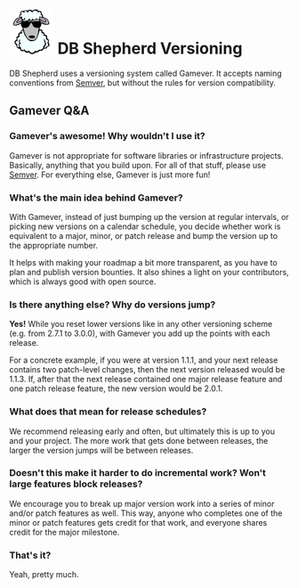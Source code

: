 # ![DB Shepherd](/images/dbshepherd.png) DB Shepherd Versioning

DB Shepherd uses a versioning system called Gamever. It accepts naming
conventions from [Semver](https://semver.org), but without the rules for
version compatibility.

## Gamever Q&A
### Gamever's awesome! Why wouldn't I use it?
Gamever is not appropriate for software libraries or infrastructure projects.
Basically, anything that you build upon. For all of that stuff, please use
[Semver](https://semver.org). For everything else, Gamever is just more fun!

### What's the main idea behind Gamever?
With Gamever, instead of just bumping up the version at regular intervals, or
picking new versions on a calendar schedule, you decide whether work is
equivalent to a major, minor, or patch release and bump the version up to the
appropriate number.

It helps with making your roadmap a bit more transparent, as you have to plan
and publish version bounties. It also shines a light on your contributors,
which is always good with open source.

### Is there anything else? Why do versions jump?
**Yes!** While you reset lower versions like in any other versioning scheme
(e.g. from 2.7.1 to 3.0.0), with Gamever you add up the points with each
release.

For a concrete example, if you were at version 1.1.1, and your next release
contains two patch-level changes, then the next version released would be
1.1.3. If, after that the next release contained one major release feature and
one patch release feature, the new version would be 2.0.1.

### What does that mean for release schedules?
We recommend releasing early and often, but ultimately this is up to you and
your project. The more work that gets done between releases, the larger the
version jumps will be between releases.

### Doesn't this make it harder to do incremental work? Won't large features block releases?
We encourage you to break up major version work into a series of minor and/or
patch features as well. This way, anyone who completes one of the minor or
patch features gets credit for that work, and everyone shares credit for the
major milestone.

### That's it?
Yeah, pretty much.

